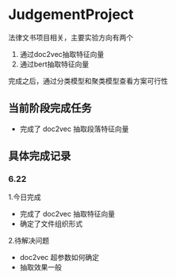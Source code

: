 # JudgementProject

法律文书项目相关，主要实验方向有两个

1. 通过doc2vec抽取特征向量
2. 通过bert抽取特征向量

完成之后，通过分类模型和聚类模型查看方案可行性


## 当前阶段完成任务
* 完成了 doc2vec 抽取段落特征向量

## 具体完成记录
### 6.22
1.今日完成
  * 完成了 doc2vec 抽取特征向量
  * 确定了文件组织形式

2.待解决问题
  * doc2vec 超参数如何确定
  * 抽取效果一般
